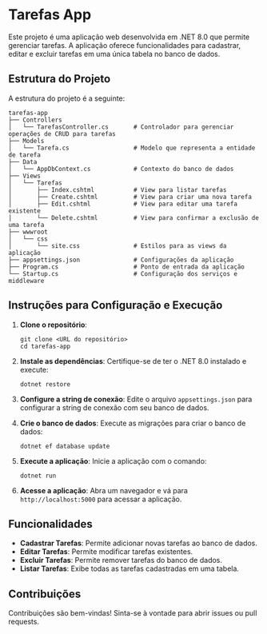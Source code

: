# Tarefas App

Este projeto é uma aplicação web desenvolvida em .NET 8.0 que permite gerenciar tarefas. A aplicação oferece funcionalidades para cadastrar, editar e excluir tarefas em uma única tabela no banco de dados.

## Estrutura do Projeto

A estrutura do projeto é a seguinte:

```
tarefas-app
├── Controllers
│   └── TarefasController.cs       # Controlador para gerenciar operações de CRUD para tarefas
├── Models
│   └── Tarefa.cs                  # Modelo que representa a entidade de tarefa
├── Data
│   └── AppDbContext.cs            # Contexto do banco de dados
├── Views
│   └── Tarefas
│       ├── Index.cshtml           # View para listar tarefas
│       ├── Create.cshtml          # View para criar uma nova tarefa
│       ├── Edit.cshtml            # View para editar uma tarefa existente
│       └── Delete.cshtml          # View para confirmar a exclusão de uma tarefa
├── wwwroot
│   └── css
│       └── site.css               # Estilos para as views da aplicação
├── appsettings.json               # Configurações da aplicação
├── Program.cs                     # Ponto de entrada da aplicação
└── Startup.cs                     # Configuração dos serviços e middleware
```

## Instruções para Configuração e Execução

1. **Clone o repositório**:
   ```
   git clone <URL do repositório>
   cd tarefas-app
   ```

2. **Instale as dependências**:
   Certifique-se de ter o .NET 8.0 instalado e execute:
   ```
   dotnet restore
   ```

3. **Configure a string de conexão**:
   Edite o arquivo `appsettings.json` para configurar a string de conexão com seu banco de dados.

4. **Crie o banco de dados**:
   Execute as migrações para criar o banco de dados:
   ```
   dotnet ef database update
   ```

5. **Execute a aplicação**:
   Inicie a aplicação com o comando:
   ```
   dotnet run
   ```

6. **Acesse a aplicação**:
   Abra um navegador e vá para `http://localhost:5000` para acessar a aplicação.

## Funcionalidades

- **Cadastrar Tarefas**: Permite adicionar novas tarefas ao banco de dados.
- **Editar Tarefas**: Permite modificar tarefas existentes.
- **Excluir Tarefas**: Permite remover tarefas do banco de dados.
- **Listar Tarefas**: Exibe todas as tarefas cadastradas em uma tabela.

## Contribuições

Contribuições são bem-vindas! Sinta-se à vontade para abrir issues ou pull requests.